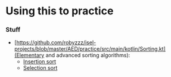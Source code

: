 # Using this to practice

### Stuff
* [https://github.com/robyzzz/isel-projects/blob/master/AED/practice/src/main/kotlin/Sorting.kt](Elementary and advanced sorting algorithms):
  - <a href="https://github.com/robyzzz/isel-projects/blob/master/AED/practice/src/main/kotlin/Sorting.kt#L20-L32"> Insertion sort </a>
  - <a href="https://github.com/robyzzz/isel-projects/blob/master/AED/practice/src/main/kotlin/Sorting.kt#L3-L18"> Selection sort </a>